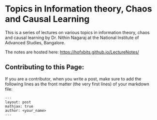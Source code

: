 # Topics in Information theory, Chaos and Causal Learning

This is a series of lectures on various topics in information theory, chaos and causal learning by Dr. Nithin Nagaraj at the National Institute of Advanced Studies, Bangalore.

The notes are hosted here:
https://hofxbits.github.io/LectureNotes/

## Contributing to this Page:

If you are a contributor, when you write a post, make sure to add the following lines as the front matter (the very first lines) of your markdown file:


```
---
layout: post
mathjax: true
author: <your_name>
---
```
